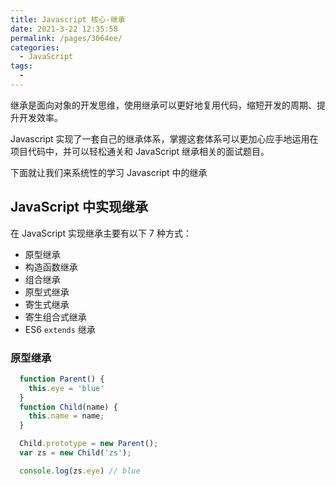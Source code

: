```yaml
---
title: Javascript 核心-继承
date: 2021-3-22 12:35:58
permalink: /pages/3064ee/
categories:
  - JavaScript
tags:
  - 
---
```


继承是面向对象的开发思维，使用继承可以更好地复用代码，缩短开发的周期、提升开发效率。

Javascript 实现了一套自己的继承体系，掌握这套体系可以更加心应手地运用在项目代码中，并可以轻松通关和 JavaScript 继承相关的面试题目。

下面就让我们来系统性的学习 Javascript 中的继承

## JavaScript 中实现继承

在 JavaScript 实现继承主要有以下 7 种方式：

+ 原型继承
+ 构造函数继承
+ 组合继承
+ 原型式继承
+ 寄生式继承
+ 寄生组合式继承
+ ES6 `extends` 继承

### 原型继承
```js
  function Parent() {
    this.eye = 'blue'
  }
  function Child(name) {
    this.name = name;
  }

  Child.prototype = new Parent();
  var zs = new Child('zs');

  console.log(zs.eye) // blue
```
